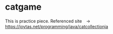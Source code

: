 # catgame
This is practice piece.
Referenced site　→　https://joytas.net/programming/java/catcollectionja
